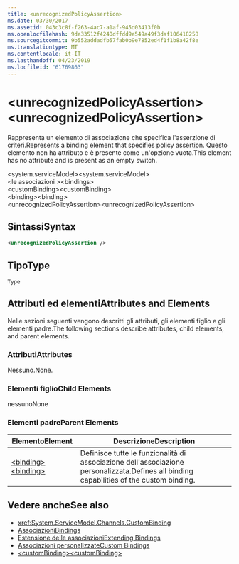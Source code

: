 ```yaml
---
title: <unrecognizedPolicyAssertion>
ms.date: 03/30/2017
ms.assetid: 043c3c8f-f263-4ac7-a1af-945d03413f0b
ms.openlocfilehash: 9de33512f4240dffdd9e549a49f3daf106418258
ms.sourcegitcommit: 9b552addadfb57fab0b9e7852ed4f1f1b8a42f8e
ms.translationtype: MT
ms.contentlocale: it-IT
ms.lasthandoff: 04/23/2019
ms.locfileid: "61769863"
---
```

# <a name="unrecognizedpolicyassertion"></a><span data-ttu-id="c666b-101">\<unrecognizedPolicyAssertion></span><span class="sxs-lookup"><span data-stu-id="c666b-101">\<unrecognizedPolicyAssertion></span></span>
<span data-ttu-id="c666b-102">Rappresenta un elemento di associazione che specifica l'asserzione di criteri.</span><span class="sxs-lookup"><span data-stu-id="c666b-102">Represents a binding element that specifies policy assertion.</span></span> <span data-ttu-id="c666b-103">Questo elemento non ha attributo e è presente come un'opzione vuota.</span><span class="sxs-lookup"><span data-stu-id="c666b-103">This element has no attribute and is present as an empty switch.</span></span>  
  
 <span data-ttu-id="c666b-104">\<system.serviceModel></span><span class="sxs-lookup"><span data-stu-id="c666b-104">\<system.serviceModel></span></span>  
<span data-ttu-id="c666b-105">\<le associazioni ></span><span class="sxs-lookup"><span data-stu-id="c666b-105">\<bindings></span></span>  
<span data-ttu-id="c666b-106">\<customBinding></span><span class="sxs-lookup"><span data-stu-id="c666b-106">\<customBinding></span></span>  
<span data-ttu-id="c666b-107">\<binding></span><span class="sxs-lookup"><span data-stu-id="c666b-107">\<binding></span></span>  
<span data-ttu-id="c666b-108">\<unrecognizedPolicyAssertion></span><span class="sxs-lookup"><span data-stu-id="c666b-108">\<unrecognizedPolicyAssertion></span></span>  
  
## <a name="syntax"></a><span data-ttu-id="c666b-109">Sintassi</span><span class="sxs-lookup"><span data-stu-id="c666b-109">Syntax</span></span>  
  
```xml  
<unrecognizedPolicyAssertion />
```  
  
## <a name="type"></a><span data-ttu-id="c666b-110">Tipo</span><span class="sxs-lookup"><span data-stu-id="c666b-110">Type</span></span>  
 `Type`  
  
## <a name="attributes-and-elements"></a><span data-ttu-id="c666b-111">Attributi ed elementi</span><span class="sxs-lookup"><span data-stu-id="c666b-111">Attributes and Elements</span></span>  
 <span data-ttu-id="c666b-112">Nelle sezioni seguenti vengono descritti gli attributi, gli elementi figlio e gli elementi padre.</span><span class="sxs-lookup"><span data-stu-id="c666b-112">The following sections describe attributes, child elements, and parent elements.</span></span>  
  
### <a name="attributes"></a><span data-ttu-id="c666b-113">Attributi</span><span class="sxs-lookup"><span data-stu-id="c666b-113">Attributes</span></span>  
 <span data-ttu-id="c666b-114">Nessuno.</span><span class="sxs-lookup"><span data-stu-id="c666b-114">None.</span></span>  
  
### <a name="child-elements"></a><span data-ttu-id="c666b-115">Elementi figlio</span><span class="sxs-lookup"><span data-stu-id="c666b-115">Child Elements</span></span>  
 <span data-ttu-id="c666b-116">nessuno</span><span class="sxs-lookup"><span data-stu-id="c666b-116">None</span></span>  
  
### <a name="parent-elements"></a><span data-ttu-id="c666b-117">Elementi padre</span><span class="sxs-lookup"><span data-stu-id="c666b-117">Parent Elements</span></span>  
  
|<span data-ttu-id="c666b-118">Elemento</span><span class="sxs-lookup"><span data-stu-id="c666b-118">Element</span></span>|<span data-ttu-id="c666b-119">Descrizione</span><span class="sxs-lookup"><span data-stu-id="c666b-119">Description</span></span>|  
|-------------|-----------------|  
|[<span data-ttu-id="c666b-120">\<binding></span><span class="sxs-lookup"><span data-stu-id="c666b-120">\<binding></span></span>](../../../../../docs/framework/misc/binding.md)|<span data-ttu-id="c666b-121">Definisce tutte le funzionalità di associazione dell'associazione personalizzata.</span><span class="sxs-lookup"><span data-stu-id="c666b-121">Defines all binding capabilities of the custom binding.</span></span>|  
  
## <a name="see-also"></a><span data-ttu-id="c666b-122">Vedere anche</span><span class="sxs-lookup"><span data-stu-id="c666b-122">See also</span></span>

- <xref:System.ServiceModel.Channels.CustomBinding>
- [<span data-ttu-id="c666b-123">Associazioni</span><span class="sxs-lookup"><span data-stu-id="c666b-123">Bindings</span></span>](../../../../../docs/framework/wcf/bindings.md)
- [<span data-ttu-id="c666b-124">Estensione delle associazioni</span><span class="sxs-lookup"><span data-stu-id="c666b-124">Extending Bindings</span></span>](../../../../../docs/framework/wcf/extending/extending-bindings.md)
- [<span data-ttu-id="c666b-125">Associazioni personalizzate</span><span class="sxs-lookup"><span data-stu-id="c666b-125">Custom Bindings</span></span>](../../../../../docs/framework/wcf/extending/custom-bindings.md)
- [<span data-ttu-id="c666b-126">\<customBinding></span><span class="sxs-lookup"><span data-stu-id="c666b-126">\<customBinding></span></span>](../../../../../docs/framework/configure-apps/file-schema/wcf/custombinding.md)
